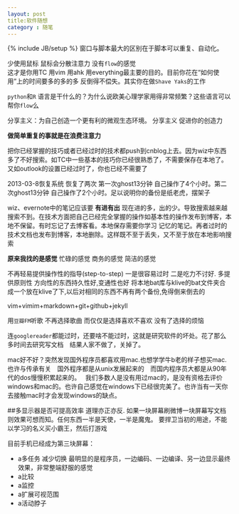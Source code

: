 ```yaml
---
layout: post
title:软件随想
category : 随笔
---
```

{% include JB/setup %}
窗口与脚本最大的区别在于脚本可以重复、自动化。

少使用鼠标 鼠标会分散注意力 没有`flow`的感觉  
这才是你用TC 用vim 用ahk 用everything最主要的目的。目前你花在“如何使用”上的时间要多的多的多 反倒得不偿失。其实你在做`Shave Yaks`的工作

`python`和`R` 语言是干什么的？为什么说欧美心理学家用得非常频繁？这些语言可以帮你`flow`么

分享主义：为自己创造一个更有利的微观生态环境。   分享主义 促进你的创造力

**做简单重复的事就是在浪费注意力**

把你已经掌握的技巧或者已经过时的技术都push到cnblog上去。因为wiz中东西多了不好搜索。如TC中一些基本的技巧你已经很熟悉了，不需要保存在本地了。又如outlook的设置已经过时了，你也已经不需要了

2013-03-8恢复系统 恢复了两次 第一次ghost13分钟 自己操作了4个小时。第二次ghost13分钟 自己操作了2个小时。足以说明你的备份是纸老虎，摆架子

wiz、evernote中的笔记应该要 **有进有出** 现在进的多，出的少。导致搜索越来越搜索不到。在技术方面把自己已经完全掌握的操作如基本性的操作发布到博客，本地不保留。有时忘记了去博客看。本地保存需要你学习 记忆的笔记。再者过时的技术文档也发布到博客，本地删除。这样既不至于丢失，又不至于放在本地影响搜索

**原来我找的是感觉** 忙碌的感觉 商务的感觉 简洁的感觉 

不再轻易提供操作性的指导(step-to-step) 一是很容易过时 二是吃力不讨好.  多提供原则性 方向性的东西持久性好,变通性也好
将本地bat库与klive的bat文件夹合成一个放在klive了下,以后对相同的东西不再有两个备份,免得倒来倒去的

vim+vimim+markdown+git+github+jekyll

用`豆瓣FM`听歌 不再选择歌曲 而仅仅是选择喜欢不喜欢 没有了选择的烦恼

连`googlereader`都能过时，还要啥不能过时，这就是研究软件的坏处。花了那么多时间去研究写文档　结果人家不做了，关掉了。

mac好不好？突然发现国外程序员都喜欢用mac.也想学学牛b老的样子想买mac.　
也许与传承有关　国外程序都是从unix发展起来的　而国内程序员大都是从90年代的dos慢慢积累起来的。　
我们多数人是没有用过mac的，是没有资格去评价windows和mac的。也许自己感觉在windows下已经很完美了。也许当有一天你去接触mac时才会发现windows的缺点。



##多显示器是否可提高效率
道理亦正亦反. 如果一块屏幕刷微博一块屏幕写文档则效果可想而知。任何东西一半是天使，一半是魔鬼。 要捍卫当初的用途，不能以学习的名义买小霸王，然后打游戏

目前手机已经成为第三块屏幕：

* a多任务 减少切换 最明显的是程序员，一边编码、一边编译、另一边显示最终效果，非常整端舒服的感觉
* a比较
* a监控
* a扩展可视范围
* a活动脖子

